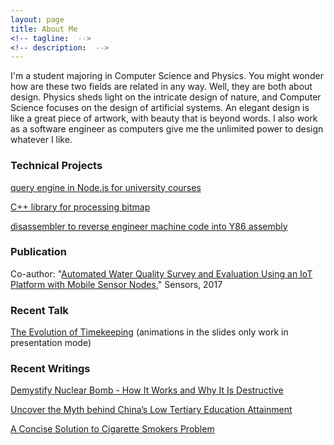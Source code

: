 ```yaml
---
layout: page
title: About Me
<!-- tagline:  -->
<!-- description:  -->
---
```


I'm a student majoring in Computer Science and Physics. You might wonder how are these two fields are related in any way. Well, they are both about design. Physics sheds light on the intricate design of nature, and Computer Science focuses on the design of artificial systems. An elegant design is like a great piece of artwork, with beauty that is beyond words. I also work as a software engineer as computers give me the unlimited power to design whatever I like.



### Technical Projects

[query engine in Node.js for university courses](https://github.com/YuanjieZhao/Query-Engine)

[C++ library for processing bitmap](https://github.com/YuanjieZhao/Bitmap-Processor)

[disassembler to reverse engineer machine code into Y86 assembly](https://github.com/YuanjieZhao/Y86-Disassembler)

### Publication

Co-author: "[Automated Water Quality Survey and Evaluation Using an IoT Platform with Mobile Sensor Nodes](http://www.mdpi.com/1424-8220/17/8/1735)," Sensors, 2017



### Recent Talk

[The Evolution of Timekeeping](/assets/The_Evolution_of_Timekeeping.pptx) \(animations in the slides only work in presentation mode\)



### Recent Writings

[Demystify Nuclear Bomb - How It Works and Why It Is Destructive](/assets/Demystify_Nuclear_Bomb_How_It_Works_and_Why_It_Is_Destructive.pdf)

[Uncover the Myth behind China’s Low Tertiary Education Attainment](/assets/Uncover_the_Myth_behind_China_Low_Tertiary_Education_Attainment.pdf)

[A Concise Solution to Cigarette Smokers Problem](https://github.com/YuanjieZhao/Cigarette-Smokers-Problem)
